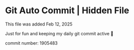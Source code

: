# Git Auto Commit | Hidden File

This file was added Feb 12, 2025

Just for fun and keeping my daily git commit active 🤪

commit number: 1905483
